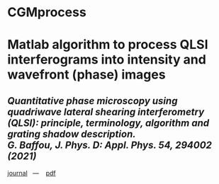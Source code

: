 # CGMprocess
<h1>Matlab algorithm to process QLSI interferograms into intensity and wavefront (phase) images</h1>
<h2><i>Quantitative phase microscopy using quadriwave lateral shearing interferometry (QLSI): principle, terminology, algorithm and grating shadow description.<br>
G. Baffou, J. Phys. D: Appl. Phys. 54, 294002 (2021)</i></h2>
<a href="https://iopscience.iop.org/article/10.1088/1361-6463/abfbf9/pdf" target="_blank">journal</a>&nbsp;&nbsp;&nbsp;—&nbsp;&nbsp;&nbsp; 
<a href="http://guillaume.baffou.com/publications/053-Baffou-JPhysD.pdf" target="_blank">pdf</a>




